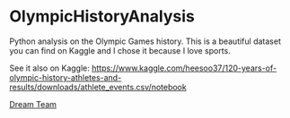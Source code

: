 # OlympicHistoryAnalysis

Python analysis on the Olympic Games history. This is a beautiful dataset you can find on Kaggle and I chose it because I love sports.

See it also on Kaggle: https://www.kaggle.com/heesoo37/120-years-of-olympic-history-athletes-and-results/downloads/athlete_events.csv/notebook

[Dream Team](https://github.com/marcogdepinto/OlympicHistoryAnalysis/blob/master/pics/dreamteam-1030x781.jpg)
